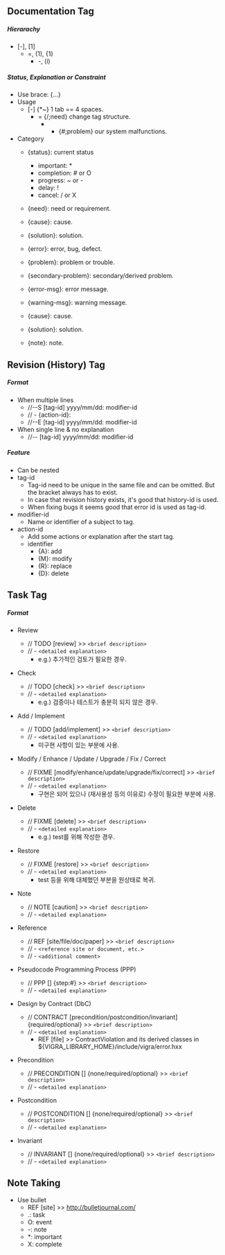 ## Documentation Tag

##### Hierarachy
- [-], [1]
	- =, (1), {1}
		- -, (i)

##### Status, Explanation or Constraint
- Use brace: {...}
- Usage
	- [-] {*~} 1 tab == 4 spaces.
		- = {/;need} change tag structure.
			- - {#;problem} our system malfunctions.
- Category
	- {status}: current status
		- important: *
		- completion: # or O
		- progress: ~ or -
		- delay: !
		- cancel: / or X

	- {need}: need or requirement.
	- {cause}: cause.
	- {solution}: solution.
	- {error}: error, bug, defect.
	- {problem}: problem or trouble.
	- {secondary-problem}: secondary/derived problem.

	- {error-msg}: error message.
	- {warning-msg}: warning message.

	- {cause}: cause.
	- {solution}: solution.

	- {note}: note.

## Revision (History) Tag

##### Format
- When multiple lines
	- //--S [tag-id] yyyy/mm/dd: modifier-id
	- //	- {action-id}: <explanation>
	- //--E [tag-id] yyyy/mm/dd: modifier-id
- When single line & no explanation
	- //-- [tag-id] yyyy/mm/dd: modifier-id

##### Feature
- Can be nested
- tag-id
	- Tag-id need to be unique in the same file and can be omitted. But the bracket always has to exist.
	- In case that revision history exists, it's good that history-id is used.
	- When fixing bugs it seems good that error id is used as tag-id.
- modifier-id
	- Name or identifier of a subject to tag.
- action-id
	- Add some actions or explanation after the start tag.
	- identifier
		- {A}: add
		- {M}: modify
		- {R}: replace
		- {D}: delete


## Task Tag

##### Format
- Review
	- // TODO [review] >> `<brief description>`
	- //  - `<detailed explanation>`
		- e.g.) 추가적인 검토가 필요한 경우.
- Check
	- // TODO [check] >> `<brief description>`
	- //  - `<detailed explanation>`
		- e.g.) 검증이나 테스트가 충분히 되지 않은 경우.
- Add / Implement
	- // TODO [add/implement] >> `<brief description>`
	- //  - `<detailed explanation>`
		- 미구현 사항이 있는 부분에 사용.
- Modify / Enhance / Update / Upgrade / Fix / Correct
	- // FIXME [modify/enhance/update/upgrade/fix/correct] >> `<brief description>`
	- //  - `<detailed explanation>`
		- 구현은 되어 있으나 (재사용성 등의 이유로) 수정이 필요한 부분에 사용.
- Delete
	- // FIXME [delete] >> `<brief description>`
	- //  - `<detailed explanation>`
		- e.g.) test를 위해 작성한 경우.
- Restore
	- // FIXME [restore] >> `<brief description>`
	- //  - `<detailed explanation>`
		- test 등을 위해 대체했던 부분을 원상태로 복귀.

- Note
	- // NOTE [caution] >> `<brief description>`
	- //  - `<detailed explanation>`

- Reference
	- // REF [site/file/doc/paper] >> `<brief description>`
	- //  - `<reference site or document, etc.>`
	- //  - `<additional comment>`

- Pseudocode Programming Process (PPP)
	- // PPP [] {step:#} >> `<brief description>`
	- //  - `<detailed explanation>`

- Design by Contract (DbC)
	- // CONTRACT [precondition/postcondition/invariant] {required/optional} >> `<brief description>`
	- //  - `<detailed explanation>`
		- REF [file] >> ContractViolation and its derived classes in ${VIGRA_LIBRARY_HOME}/include/vigra/error.hxx
- Precondition
	- // PRECONDITION [] {none/required/optional} >> `<brief description>`
	- //  - `<detailed explanation>`
- Postcondition
	- // POSTCONDITION [] {none/required/optional} >> `<brief description>`
	- //  - `<detailed explanation>`
- Invariant
	- // INVARIANT [] {none/required/optional} >> `<brief description>`
	- //  - `<detailed explanation>`

## Note Taking
- Use bullet
	- REF [site] >> http://bulletjournal.com/
	- .: task
	- O: event
	- -: note
	- *: important
	- X: complete
